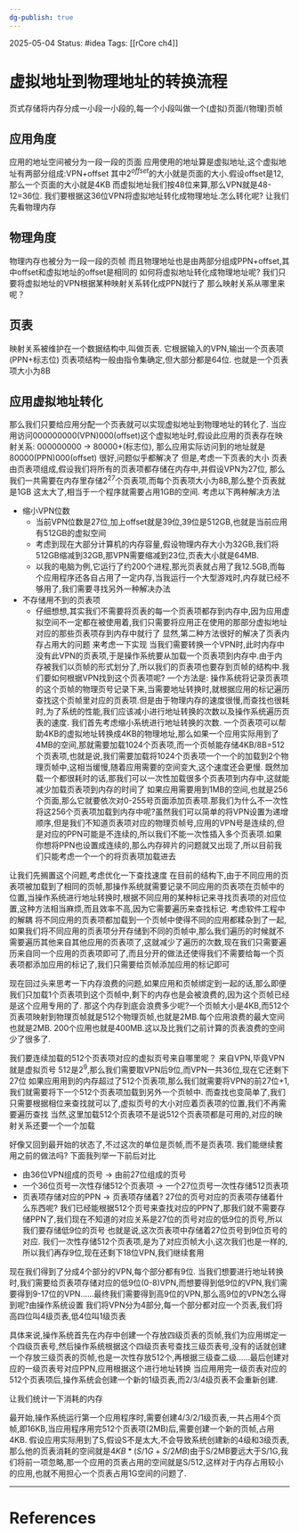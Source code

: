 ```yaml
---
dg-publish: true
---
```

2025-05-04
Status: #idea
Tags: [[rCore ch4]]

# 虚拟地址到物理地址的转换流程

页式存储将内存分成一小段一小段的,每一个小段叫做一个(虚拟)页面/(物理)页帧
## 应用角度
应用的地址空间被分为一段一段的页面
应用使用的地址算是虚拟地址,这个虚拟地址有两部分组成:VPN+offset
其中$2^{offset}$的大小就是页面的大小.假设offset是12,那么一个页面的大小就是4KB
而虚拟地址我们按48位来算,那么VPN就是48-12=36位.
我们要根据这36位VPN将虚拟地址转化成物理地址.怎么转化呢?
让我们先看物理内存
## 物理角度
物理内存也被分为一段一段的页帧
而且物理地址也是由两部分组成PPN+offset,其中offset和虚拟地址的offset是相同的
如何将虚拟地址转化成物理地址呢?
我们只要将虚拟地址的VPN根据某种映射关系转化成PPN就行了
那么映射关系从哪里来呢？
## 页表
映射关系被维护在一个数据结构中,叫做页表.
它根据输入的VPN,输出一个页表项(PPN+标志位)
页表项结构一般由指令集确定,但大部分都是64位.
也就是一个页表项大小为8B

## 应用虚拟地址转化
那么我们只要给应用分配一个页表就可以实现虚拟地址到物理地址的转化了.
当应用访问000000000(VPN)000(offset)这个虚拟地址时,假设此应用的页表存在映射关系: 
000000000 -> 80000+(标志位), 那么应用实际访问到的地址就是80000(PPN)000(offset)
很好,问题似乎都解决了
但是,考虑一下页表的大小
页表由页表项组成,假设我们将所有的页表项都存储在内存中,并假设VPN为27位,
那么我们一共需要在内存里存储$2^{27}$个页表项,而每个页表项大小为8B,那么整个页表就是1GB
这太大了,相当于一个程序就需要占用1GB的空间.
考虑以下两种解决方法
- 缩小VPN位数
	- 当前VPN位数是27位,加上offset就是39位,39位是512GB,也就是当前应用有512GB的虚拟空间
	- 考虑到现在大部分计算机的内存容量,假设物理内存大小为32GB,我们将512GB缩减到32GB,那VPN需要缩减到23位,页表大小就是64MB.
	- 以我的电脑为例,它运行了约200个进程,那光页表就占用了我12.5GB,而每个应用程序还各自占用了一定内存,当我运行一个大型游戏时,内存就已经不够用了,我们需要寻找另外一种解决办法
- 不存储用不到的页表项
	- 仔细想想,其实我们不需要将页表的每一个页表项都存到内存中,因为应用虚拟空间不一定都在被使用着,我们只需要将应用正在使用的那部分虚拟地址对应的那些页表项存到内存中就行了
显然,第二种方法很好的解决了页表内存占用大的问题
来考虑一下实现
当我们需要转换一个VPN时,此时内存中没有此VPN的页表项,于是操作系统要从加载一个页表项到内存中.由于内存被我们以页帧的形式划分了,所以我们的页表项也要存到页帧的结构中.我们要如何根据VPN找到这个页表项呢?
一个方法是: 操作系统将记录页表项的这个页帧的物理页号记录下来,当需要地址转换时,就根据应用的标记遍历查找这个页帧里对应的页表项.但是由于物理内存的速度很慢,而查找也很耗时,为了系统的性能,我们应该减小进行地址转换的次数以及操作系统遍历页表的速度.
我们首先考虑缩小系统进行地址转换的次数.
一个页表项可以帮助4KB的虚拟地址转换成4KB的物理地址,那么如果一个应用实际用到了4MB的空间,那就需要加载1024个页表项,而一个页帧能存储4KB/8B=512个页表项,也就是说,我们需要加载将1024个页表项一个一个的加载到2个物理页帧中,这相当缓慢,随着应用需要的空间变大,这个速度还会更慢.
既然加载一个都很耗时的话,那我们可以一次性加载很多个页表项到内存中,这就能减少加载页表项到内存的时间了
如果应用需要用到1MB的空间,也就是256个页面,那么它就要依次对0-255号页面添加页表项.那我们为什么不一次性将这256个页表项加载到内存中呢?虽然我们可以简单的将VPN设置为递增顺序,但是我们不知道页表项对应的物理页帧号,应用的VPN号是连续的,但是对应的PPN可能是不连续的,所以我们不能一次性插入多个页表项.如果你想将PPN也设置成连续的,那么内存碎片的问题就又出现了,所以目前我们只能考虑一个一个的将页表项加载进去

让我们先搁置这个问题,考虑优化一下查找速度
在目前的结构下,由于不同应用的页表项被加载到了相同的页帧,那操作系统就需要记录不同应用的页表项在页帧中的位置,当操作系统进行地址转换时,根据不同应用的某种标记来寻找页表项的对应位置,这种方法相当麻烦,而且效率不高,因为它需要遍历来查找标记.
考虑软件工程中的解耦
将不同应用的页表项都加载到一个页帧中使得不同的应用都糅杂到了一起,如果我们将不同应用的页表项分开存储到不同的页帧中,那么我们遍历的时候就不需要遍历其他来自其他应用的页表项了,这就减少了遍历的次数,现在我们只需要遍历来自同一个应用的页表项即可了,而且分开的做法还使得我们不需要给每一个页表项都添加应用的标记了,我们只需要给页帧添加应用的标记即可

现在回过头来思考一下内存浪费的问题,如果应用和页帧绑定到一起的话,那么即便我们只加载1个页表项到这个页帧中,剩下的内存也是会被浪费的,因为这个页帧已经是这个应用专用的了.
那这个内存到底会浪费多少呢?一个页帧大小是4KB,而512个页表项映射到物理页帧就是512个物理页帧,也就是2MB.每个应用浪费的最大空间也就是2MB.
200个应用也就是400MB.这以及比我们之前计算的页表浪费的空间少了很多了.

我们要连续加载的512个页表项对应的虚拟页号来自哪里呢？
来自VPN,毕竟VPN就是虚拟页号
512是$2^9$,那么我们需要取VPN后9位,而VPN一共36位,现在它还剩下27位
如果应用用到的内存超过了512个页表项,那么我们就需要将VPN的前27位+1,
我们就需要将下一个512个页表项加载到另外一个页帧中.
而查找也变简单了,我们只需要根据相位来查找就可以了,虚拟页号的大小对应着页表项的位置,我们不再需要遍历查找
当然,这里加载512个页表项不是说512个页表项都是可用的,对应的映射关系还要一个一个加载

好像又回到最开始的状态了,不过这次的单位是页帧,而不是页表项.
我们能继续套用之前的做法吗?
下面我列举一下前后对比
- 由36位VPN组成的页号 -> 由前27位组成的页号
- 一个36位页号一次性存储512个页表项 -> 一个27位页号一次性存储512页表项
- 页表项存储对应的PPN -> 页表项存储着?
27位的页号对应的页表项存储着什么东西呢?
我们已经能根据512个页号来查找对应的PPN了,那我们就不需要存储PPN了,我们现在不知道的对应关系是27位的页号对应的低9位的页号,所以我们要存储低9位的页号
也就是说,这次页表项中存储着27位页号到9位页号的对应.
我们一次性存储512个页表项,是为了对应页帧大小,这次我们也是一样的,所以我们再存9位,现在还剩下18位VPN,我们继续套用

现在我们得到了分成4个部分的VPN,每个部分都有9位.
当我们想要进行地址转换时,我们需要给页表项存储对应的低9位(0-8)VPN,而想要得到低9位的VPN,我们需要得到9-17位的VPN……最终我们需要得到高9位的VPN,那么高9位的VPN怎么得到呢?由操作系统设置
我们将VPN分为4部分,每一个部分都对应一个页表,我们将高四位叫4级页表,低4位叫1级页表

具体来说,操作系统首先在内存中创建一个存放四级页表的页帧,我们为应用绑定一个四级页表号,然后操作系统根据这个四级页表号查找三级页表号,没有的话就创建一个存放三级页表的页帧,也是一次性存放512个,再根据三级查二级……最后创建对应的一级页表号对应PPN,应用根据这个进行地址转换
当应用用完一级页表对应的512个页表项后,操作系统会创建一个新的1级页表,而2/3/4级页表不会重新创建.

让我们统计一下消耗的内存

最开始,操作系统运行第一个应用程序时,需要创建4/3/2/1级页表,一共占用4个页帧,即16KB,当应用程序用完512个页表项(2MB)后,需要创建一个新的页帧,占用4KB.
假设应用实际用到了S,假设S不是太大,不会导致系统创建新的4级和3级页表,那么他的页表消耗的空间就是$4KB*(S/1G+S/2MB)$由于S/2MB要远大于S/1G,我们将前一项忽略,那一个应用的页表占用的空间就是S/512,这样对于内存占用较小的应用,也就不用担心一个页表占用1G空间的问题了.


___
# References